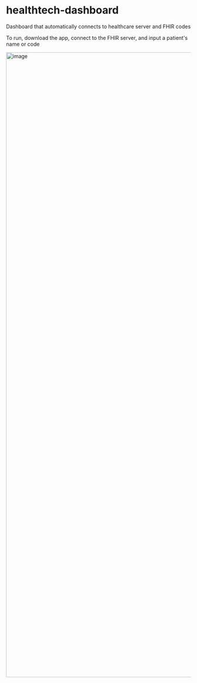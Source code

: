 # healthtech-dashboard
Dashboard that automatically connects to healthcare server and FHIR codes

To run, download the app, connect to the FHIR server, and input a patient's name or code

<img width="1704" alt="image" src="https://user-images.githubusercontent.com/51887281/156421003-8fcbe36b-a2e8-42f5-b763-fa55baaacb92.png">
